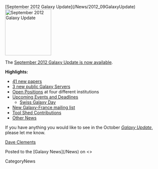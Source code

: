 <div class='newsItemHeader'>[September 2012 Galaxy Update](/News/2012_09GalaxyUpdate)</div>

<div class='right'><a href='/GalaxyUpdates/2012_09.md'><img src='/Images/Logos/GalaxyUpdate200.png' alt='September 2012 Galaxy Update' width=150 /></a></div>

The [September 2012 Galaxy Update is now available](/GalaxyUpdates/2012_09). 

**Highlights:**

* [41 new papers](/GalaxyUpdates/2012_09.md#new-papers)
* [3 new public Galaxy Servers](/GalaxyUpdates/2012_09.md#new-public-servers) 
* [Open Positions](/GalaxyUpdates/2012_09.md#whos-hiring) at four different institutions
* [Upcoming Events and Deadlines](/GalaxyUpdates/2012_09.md#upcoming-events-and-deadlines)
  * [Swiss Galaxy Day](/GalaxyUpdates/2012_09.md#swiss-galaxy-day)
* [New Galaxy-France mailing list](/GalaxyUpdates/2012_09.md#new-galaxy-france-mailing-list)
* [Tool Shed Contributions](/GalaxyUpdates/2012_09.md#tool-shed-contributions)
* [Other News](/GalaxyUpdates/2012_09.md#other-news)

If you have anything you would like to see in the October *[Galaxy Update](/GalaxyUpdates)*, please let me know.

[Dave Clements](/DaveClements)

<div class='newsItemFooter'>Posted to the [Galaxy News](/News) on <<Date(2012-08-29T22:48:23Z)>> </div>

CategoryNews
